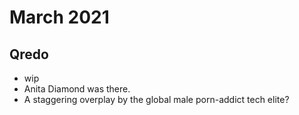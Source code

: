 # March 2021

## Qredo

- wip
- Anita Diamond was there.
- A staggering overplay by the global male porn-addict tech elite?

